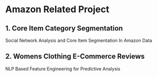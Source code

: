 # Amazon Related Project
## 1. Core Item Category Segmentation
Social Network Analysis and Core Item Segmentation In Amazon Data

## 2. Womens Clothing E-Commerce Reviews
NLP Based Feature Engineering for Predictive Analysis 

